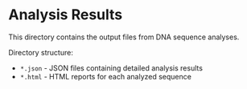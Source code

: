 # Analysis Results

This directory contains the output files from DNA sequence analyses.

Directory structure:
- `*.json` - JSON files containing detailed analysis results
- `*.html` - HTML reports for each analyzed sequence